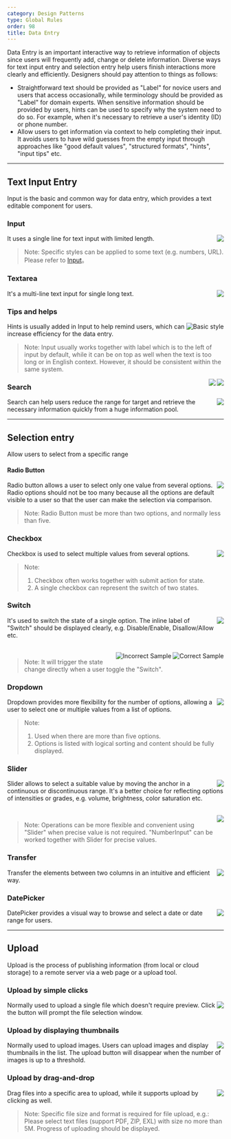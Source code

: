 ```yaml
---
category: Design Patterns
type: Global Rules
order: 98
title: Data Entry
---
```


Data Entry is an important interactive way to retrieve information of objects since users will frequently add, change or delete information. Diverse ways for text input entry and selection entry help users finish interactions more clearly and efficiently. Designers should pay attention to things as follows:

- Straightforward text should be provided as "Label" for novice users and users that access occasionally, while terminology should be provided as "Label" for domain experts. When sensitive information should be provided by users, hints can be used to specify why the system need to do so. For example, when it's necessary to retrieve a user's identity (ID) or phone number.
- Allow users to get information via context to help completing their input. It avoids users to have wild guesses from the empty input through approaches like "good default values", "structured formats", "hints", "input tips" etc.

---

## Text Input Entry

Input is the basic and common way for data entry, which provides a text editable component for users.

### Input

<img class="preview-img no-padding" align="right" src="https://gw.alipayobjects.com/zos/rmsportal/tlOeUNcdGkvWedJpiTSz.png">

It uses a single line for text input with limited length.

> Note: Specific styles can be applied to some text (e.g. numbers, URL). Please refer to [Input](/components/input/)。

### Textarea

<img class="preview-img no-padding" align="right" src="https://gw.alipayobjects.com/zos/rmsportal/HwJLPhuelqEaeQvsYlFz.png">

It's a multi-line text input for single long text.

### Tips and helps

<img class="preview-img no-padding" align="right" src="https://gw.alipayobjects.com/zos/rmsportal/cggdJfFgvDlOwaFRylSk.png" alt="Basic style">

Hints is usually added in Input to help remind users, which can increase efficiency for the data entry.

> Note: Input usually works together with label which is to the left of input by default, while it can be on top as well when the text is too long or in English context. However, it should be consistent within the same system.

<img class="preview-img no-padding" align="right" src="https://gw.alipayobjects.com/zos/rmsportal/xcDCXmgTCeXWelIovxvh.png" description="You can use an 'information' icon or a tip tool when the text is long">

<img class="preview-img no-padding" align="right" src="https://gw.alipayobjects.com/zos/rmsportal/AUTvHOWDsCTgSojYrQms.png" description="You can put the short input tip below the input (as shorter than a sentense).">

### Search

<img class="preview-img no-padding" align="right" src="https://gw.alipayobjects.com/zos/rmsportal/xLIltABSbmNgukJTZShA.png">

Search can help users reduce the range for target and retrieve the necessary information quickly from a huge information pool.

---

## Selection entry

Allow users to select from a specific range

#### Radio Button

<img class="preview-img no-padding" align="right" src="https://gw.alipayobjects.com/zos/rmsportal/mLZUWZmJZKiTmcGFzaOC.png">

Radio button allows a user to select only one value from several options. Radio options should not be too many because all the options are default visible to a user so that the user can make the selection via comparison.

> Note: Radio Button must be more than two options, and normally less than five.

### Checkbox

<img class="preview-img no-padding" align="right" src="https://gw.alipayobjects.com/zos/rmsportal/DvQNtGZJgMZNAtfgweGo.png">

Checkbox is used to select multiple values from several options.

> Note:
>
> 1. Checkbox often works together with submit action for state.
> 2. A single checkbox can represent the switch of two states.

### Switch

<img class="preview-img no-padding" align="right" src="https://gw.alipayobjects.com/zos/rmsportal/MsOFIDWorXeobBLkEwjS.png">

It's used to switch the state of a single option. The inline label of "Switch" should be displayed clearly, e.g. Disable/Enable, Disallow/Allow etc.

<br />

<img class="preview-img no-padding good" align="right" src="https://gw.alipayobjects.com/zos/rmsportal/GJNIykRlFgmVRSKNGOCg.png" alt="Correct Sample">
<img class="preview-img no-padding bad" align="right" src="https://gw.alipayobjects.com/zos/rmsportal/gLJCJDtOquBTRdBSoGYe.png" alt="Incorrect Sample" description="'Switch' doesn't need to work with buttons because the toggle will take effect immediately.">

> Note: It will trigger the state change directly when a user toggle the "Switch".

### Dropdown

<img class="preview-img no-padding" align="right" src="https://gw.alipayobjects.com/zos/rmsportal/wbOaUEKPkjzVFNLabvtF.png">

Dropdown provides more flexibility for the number of options, allowing a user to select one or multiple values from a list of options.

> Note:
>
> 1. Used when there are more than five options.
> 2. Options is listed with logical sorting and content should be fully displayed.

### Slider

<img class="preview-img no-padding" align="right" src="https://gw.alipayobjects.com/zos/rmsportal/kfDmEBuFbbDsrsqTyxIH.png">

Slider allows to select a suitable value by moving the anchor in a continuous or discontinuous range. It's a better choice for reflecting options of intensities or grades, e.g. volume, brightness, color saturation etc.

<br />

<img class="preview-img no-padding" align="right" src="https://gw.alipayobjects.com/zos/rmsportal/jRUNDmdChSEsFAXVBzAx.png">

> Note: Operations can be more flexible and convenient using "Slider" when precise value is not required. "NumberInput" can be worked together with Slider for precise values.

### Transfer

<img class="preview-img no-padding" align="right" src="https://gw.alipayobjects.com/zos/rmsportal/fxYgAmCVVkduXRfBYUCo.png">

Transfer the elements between two columns in an intuitive and efficient way.

### DatePicker

<img class="preview-img no-padding" align="right" src="https://gw.alipayobjects.com/zos/rmsportal/IyntUBesFLpPNQTHtgVk.png">

DatePicker provides a visual way to browse and select a date or date range for users.

---

## Upload

Upload is the process of publishing information (from local or cloud storage) to a remote server via a web page or a upload tool.

### Upload by simple clicks

<img class="preview-img no-padding" align="right" src="https://gw.alipayobjects.com/zos/rmsportal/nslSHZVgVxmBNgKhFcqT.png">

Normally used to upload a single file which doesn't require preview. Click the button will prompt the file selection window.

### Upload by displaying thumbnails

<img class="preview-img no-padding" align="right" src="https://gw.alipayobjects.com/zos/rmsportal/HQvQFtYdIQKoUOjgSFQP.png">

Normally used to upload images. Users can upload images and display thumbnails in the list. The upload button will disappear when the number of images is up to a threshold.

### Upload by drag-and-drop

<img class="preview-img no-padding" align="right" src="https://gw.alipayobjects.com/zos/rmsportal/evyhWzbCtinnGURCPJSn.png">

Drag files into a specific area to upload, while it supports upload by clicking as well.

> Note: Specific file size and format is required for file upload, e.g.: Please select text files (support PDF, ZIP, EXL) with size no more than 5M. Progress of uploading should be displayed.
